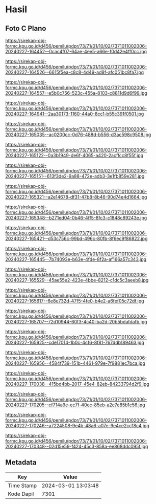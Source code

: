 # Hasil

## Foto C Plano

https://sirekap-obj-formc.kpu.go.id/d456/pemilu/pdpr/73/71/01/10/02/7371011002006-20240227-164452--0cac4f07-64ae-4ee5-a66e-f0d42e4ff0cc.jpg

https://sirekap-obj-formc.kpu.go.id/d456/pemilu/pdpr/73/71/01/10/02/7371011002006-20240227-164526--6615f5ea-c8c8-4d49-ad8f-afc051bc8fa7.jpg

https://sirekap-obj-formc.kpu.go.id/d456/pemilu/pdpr/73/71/01/10/02/7371011002006-20240227-164557--e5b0c756-523c-455a-8103-c8811d9d6f99.jpg

https://sirekap-obj-formc.kpu.go.id/d456/pemilu/pdpr/73/71/01/10/02/7371011002006-20240227-164941--2aa30173-1160-44a0-8cc1-b55c391f0501.jpg

https://sirekap-obj-formc.kpu.go.id/d456/pemilu/pdpr/73/71/01/10/02/7371011002006-20240227-165035--ac0200cc-0d76-488d-b556-d3ac598c9508.jpg

https://sirekap-obj-formc.kpu.go.id/d456/pemilu/pdpr/73/71/01/10/02/7371011002006-20240227-165122--0a3b1949-de6f-4065-a420-2acffcc8f55f.jpg

https://sirekap-obj-formc.kpu.go.id/d456/pemilu/pdpr/73/71/01/10/02/7371011002006-20240227-165151--613f3de2-9a88-472e-adb3-3e1fb859e281.jpg

https://sirekap-obj-formc.kpu.go.id/d456/pemilu/pdpr/73/71/01/10/02/7371011002006-20240227-165321--a2e14678-df31-47b8-8b46-90d74e4d1664.jpg

https://sirekap-obj-formc.kpu.go.id/d456/pemilu/pdpr/73/71/01/10/02/7371011002006-20240227-165348--b271ed04-0b46-4ff5-8fc3-c1848c89243e.jpg

https://sirekap-obj-formc.kpu.go.id/d456/pemilu/pdpr/73/71/01/10/02/7371011002006-20240227-165421--d53c756c-99bd-496c-80fb-8f6ec9f86822.jpg

https://sirekap-obj-formc.kpu.go.id/d456/pemilu/pdpr/73/71/01/10/02/7371011002006-20240227-165445--7b74093e-b63e-4fde-8f2a-af166a57c343.jpg

https://sirekap-obj-formc.kpu.go.id/d456/pemilu/pdpr/73/71/01/10/02/7371011002006-20240227-165529--45ae55e2-423e-4bbe-8212-c1dc5c3aeeb8.jpg

https://sirekap-obj-formc.kpu.go.id/d456/pemilu/pdpr/73/71/01/10/02/7371011002006-20240227-165617--6e8e732d-47f5-4fe0-b4e2-a6fef05c72df.jpg

https://sirekap-obj-formc.kpu.go.id/d456/pemilu/pdpr/73/71/01/10/02/7371011002006-20240227-165707--72d10944-60f3-4c40-ba2d-20b5bdafdafb.jpg

https://sirekap-obj-formc.kpu.go.id/d456/pemilu/pdpr/73/71/01/10/02/7371011002006-20240227-165925--cde17014-1b0c-4cf6-8f81-767ddb189463.jpg

https://sirekap-obj-formc.kpu.go.id/d456/pemilu/pdpr/73/71/01/10/02/7371011002006-20240227-165956--4584f739-151b-4461-979e-7f9881ec7bca.jpg

https://sirekap-obj-formc.kpu.go.id/d456/pemilu/pdpr/73/71/01/10/02/7371011002006-20240227-170038--415bd4bb-2017-45e4-82eb-84233794d2f9.jpg

https://sirekap-obj-formc.kpu.go.id/d456/pemilu/pdpr/73/71/01/10/02/7371011002006-20240227-170205--cf714a9e-ec7f-40ec-85eb-a2c7e85b1c56.jpg

https://sirekap-obj-formc.kpu.go.id/d456/pemilu/pdpr/73/71/01/10/02/7371011002006-20240227-170246--a7224508-9e4b-48a6-a07e-9e4ce2cc18c4.jpg

https://sirekap-obj-formc.kpu.go.id/d456/pemilu/pdpr/73/71/01/10/02/7371011002006-20240227-170348--02d15e59-f424-45c3-858a-ee868ddc095f.jpg


## Metadata

| Key        | Value               |
| ---------- | ------------------- |
| Time Stamp | 2024-03-01 13:03:48 |
| Kode Dapil | 7301                |



